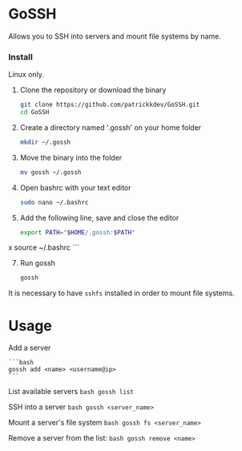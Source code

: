 # GoSSH
Allows you to SSH into servers and mount file systems by name.

### Install
Linux only.

1. Clone the repository or download the binary
    ```bash
    git clone https://github.com/patrickkdev/GoSSH.git
    cd GoSSH
    ```

2. Create a directory named '.gossh' on your home folder
    ```bash
    mkdir ~/.gossh
    ```

3. Move the binary into the folder
    ```bash
    mv gossh ~/.gossh
    ```

4. Open bashrc with your text editor
    ```bash
    sudo nano ~/.bashrc
    ```

5. Add the following line, save and close the editor
    ```bash
    export PATH="$HOME/.gossh:$PATH"
    ```
x
    source ~/.bashrc
    ```

7. Run gossh
    ```bash
    gossh
    ```

It is necessary to have `sshfs` installed in order to mount file systems.

# Usage

Add a server

    ```bash
    gossh add <name> <username@ip>
    ```

List available servers
    ```bash
    gossh list
    ```

SSH into a server
    ```bash
    gossh <server_name>
    ```

Mount a server's file system
    ```bash
    gossh fs <server_name>
    ```

Remove a server from the list:
    ```bash
    gossh remove <name>
    ```
